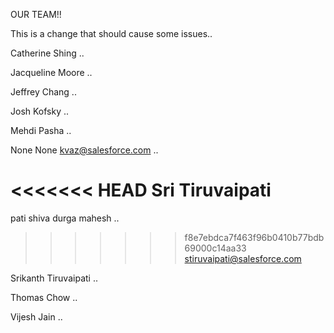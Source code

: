 OUR TEAM!!

This is a change that should cause some issues..

Catherine Shing ..

Jacqueline Moore ..

Jeffrey Chang ..

Josh Kofsky ..

Mehdi Pasha ..

None None kvaz@salesforce.com ..

<<<<<<< HEAD
Sri Tiruvaipati
=======
pati shiva durga mahesh ..
>>>>>>> f8e7ebdca7f463f96b0410b77bdb69000c14aa33
stiruvaipati@salesforce.com

Srikanth Tiruvaipati ..

Thomas Chow ..

Vijesh Jain ..
